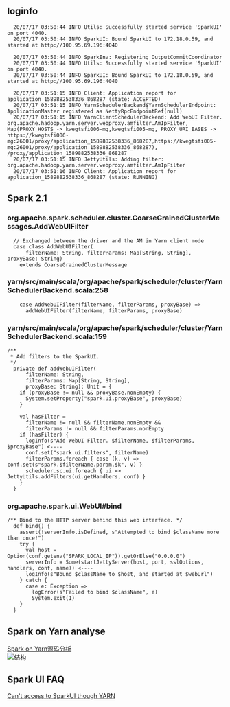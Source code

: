 ## loginfo ##

      20/07/17 03:50:44 INFO Utils: Successfully started service 'SparkUI' on port 4040.
      20/07/17 03:50:44 INFO SparkUI: Bound SparkUI to 172.18.0.59, and started at http://100.95.69.196:4040
      
      20/07/17 03:50:44 INFO SparkEnv: Registering OutputCommitCoordinator
      20/07/17 03:50:44 INFO Utils: Successfully started service 'SparkUI' on port 4040.
      20/07/17 03:50:44 INFO SparkUI: Bound SparkUI to 172.18.0.59, and started at http://100.95.69.196:4040
      
      20/07/17 03:51:15 INFO Client: Application report for application_1589882538336_868287 (state: ACCEPTED)
      20/07/17 03:51:15 INFO YarnSchedulerBackend$YarnSchedulerEndpoint: ApplicationMaster registered as NettyRpcEndpointRef(null)
      20/07/17 03:51:15 INFO YarnClientSchedulerBackend: Add WebUI Filter. org.apache.hadoop.yarn.server.webproxy.amfilter.AmIpFilter, Map(PROXY_HOSTS -> kwegtsfi006-mg,kwegtsfi005-mg, PROXY_URI_BASES -> https://kwegtsfi006-mg:26001/proxy/application_1589882538336_868287,https://kwegtsfi005-mg:26001/proxy/application_1589882538336_868287), /proxy/application_1589882538336_868287
      20/07/17 03:51:15 INFO JettyUtils: Adding filter: org.apache.hadoop.yarn.server.webproxy.amfilter.AmIpFilter
      20/07/17 03:51:16 INFO Client: Application report for application_1589882538336_868287 (state: RUNNING)

## Spark 2.1 ##


### org.apache.spark.scheduler.cluster.CoarseGrainedClusterMessages.AddWebUIFilter ###
      // Exchanged between the driver and the AM in Yarn client mode
      case class AddWebUIFilter(
          filterName: String, filterParams: Map[String, String], proxyBase: String)
        extends CoarseGrainedClusterMessage

### yarn/src/main/scala/org/apache/spark/scheduler/cluster/YarnSchedulerBackend.scala:258 ###
        case AddWebUIFilter(filterName, filterParams, proxyBase) =>
          addWebUIFilter(filterName, filterParams, proxyBase)

### yarn/src/main/scala/org/apache/spark/scheduler/cluster/YarnSchedulerBackend.scala:159 ###
    
    /**
     * Add filters to the SparkUI.
     */
      private def addWebUIFilter(
          filterName: String,
          filterParams: Map[String, String],
          proxyBase: String): Unit = {
        if (proxyBase != null && proxyBase.nonEmpty) {
          System.setProperty("spark.ui.proxyBase", proxyBase)
        }

        val hasFilter =
          filterName != null && filterName.nonEmpty &&
          filterParams != null && filterParams.nonEmpty
        if (hasFilter) {
          logInfo(s"Add WebUI Filter. $filterName, $filterParams, $proxyBase") <----
          conf.set("spark.ui.filters", filterName)
          filterParams.foreach { case (k, v) => conf.set(s"spark.$filterName.param.$k", v) }
          scheduler.sc.ui.foreach { ui => JettyUtils.addFilters(ui.getHandlers, conf) }
        }
      }


### org.apache.spark.ui.WebUI#bind ###
    /** Bind to the HTTP server behind this web interface. */
      def bind() {
        assert(!serverInfo.isDefined, s"Attempted to bind $className more than once!")
        try {
          val host = Option(conf.getenv("SPARK_LOCAL_IP")).getOrElse("0.0.0.0")
          serverInfo = Some(startJettyServer(host, port, sslOptions, handlers, conf, name)) <----
          logInfo(s"Bound $className to $host, and started at $webUrl")
        } catch {
          case e: Exception =>
            logError(s"Failed to bind $className", e)
            System.exit(1)
        }
      }

## Spark on Yarn analyse ##

[Spark on Yarn源码分析](https://marsishandsome.github.io/2018/03/Spark_on_Yarn%E6%BA%90%E7%A0%81%E5%88%86%E6%9E%90)  
![结构](https://marsishandsome.github.io/images/spark_on_yarn_arch.png)

## Spark UI FAQ ##
[Can't access to SparkUI though YARN](https://stackoverflow.com/questions/51105320/cant-access-to-sparkui-though-yarn)
